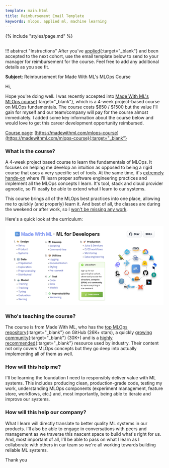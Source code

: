 ```yaml
---
template: main.html
title: Reimbursement Email Template
keywords: mlops, applied ml, machine learning
---
```


{% include "styles/page.md" %}

##

!!! abstract "Instructions"
    After you've [applied](https://forms.gle/YeX6oXoSbKNEjXD88){:target="_blank"} and been accepted to the next cohort, use the email template below to send to your manager for reimbursement for the course. Feel free to add any additional details as you see fit.

**Subject**: Reimbursement for Made With ML's MLOps Course

Hi,

Hope you're doing well. I was recently accepted into [Made With ML's MLOps course](https://madewithml.com/mlops-course){:target="_blank"}, which is a 4-week project-based course on MLOps fundamentals. The course costs $850 / $1500 but the value I'll gain for myself and our team/company will pay for the course almost immediately. I added some key information about the course below and would love to get this career development opportunity reimbursed.

<u>Course page</u>: [https://madewithml.com/mlops-course](https://madewithml.com/mlops-course){:target="_blank"}

### What is the course?

A 4-week project based course to learn the fundamentals of MLOps. It focuses on helping me develop an intuition as opposed to being a rigid course that uses a very specific set of tools. At the same time, it's <u>extremely hands-on</u> where I'll learn proper software engineering practices and implement all the MLOps concepts I learn. It's tool, stack and cloud provider agnostic, so I'll easily be able to extend what I learn to our systems.

This course brings all of the MLOps best practices into one place, allowing me to quickly (and properly) learn it. And best of all, the classes are during the weekend or after work, so I <u>won't be missing any work</u>.

Here's a quick look at the curriculum:

<div class="ai-center-all">
    <img width="700" src="/static/images/mlops.png">
</div>

### Who's teaching the course?

The course is from Made With ML, who has the [top MLOps repository](https://github.com/topics/mlops){:target="_blank"} on GitHub (26K+ stars), a quickly [growing community](https://newsletter.madewithml.com/){:target="_blank"} (30K+) and is a [highly recommended](https://youtu.be/VSC7WBFMuZo?t=1000){:target="_blank"} resource used by industry. Their content not only covers MLOps concepts but they go deep into actually implementing all of them as well.

### How will this help me?

I'll be learning the foundation I need to responsibly deliver value with ML systems. This includes producing clean, production-grade code, testing my work, understanding MLOps components (experiment management, feature store, workflows, etc.) and, most importantly, being able to iterate and improve our systems.

### How will this help our company?

What I learn will directly translate to better quality ML systems in our products. I'll also be able to engage in conversations with peers and management as we traverse this nascent space to build what's right for us. And, most important of all, I'll be able to pass on what I learn as I collaborate with others in our team so we're all working towards building reliable ML systems.

Thank you